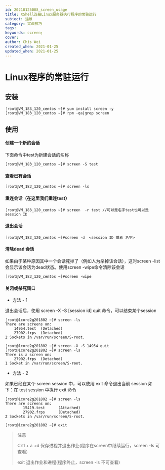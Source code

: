 ```yaml
---
id: 20210125008_screen_usage
title: XShell连接Linux服务器执行程序的常驻运行
subject: 运维
category: 实战技巧
tags: 
keywords: screen;
cover: 
author: Chis Wei
created_when: 2021-01-25
updated_when: 2021-01-25
---
```


# Linux程序的常驻运行

## 安装

```
[root@VM_183_120_centos ~]# yum install screen -y 
[root@VM_183_120_centos ~]# rpm -qa|grep screen
```

## 使用

#### 创建一个新的会话

下面命令中test为新建会话的名称

```
[root@VM_183_120_centos ~]# screen -S test
```

#### 查看已有会话

```
[root@VM_183_120_centos ~]# screen -ls
```

#### 重连会话（在这里我们重连test）

```
[root@VM_183_120_centos ~]# screen  -r test //可以是名字test也可以是session ID
```

#### 退出会话

```
[root@VM_183_120_centos ~]#screen -d  <session ID 或者 名字>
```

#### 清除dead 会话

如果由于某种原因其中一个会话死掉了（例如人为杀掉该会话），这时screen -list会显示该会话为dead状态。使用screen -wipe命令清除该会话

```
[root@VM_183_120_centos ~]#screen -wipe
```

#### 关闭或杀死窗口

- 方法 - 1

退出会话后，使用 screen -X -S [session id] quit 命令，可以结束某个session

```
[root@1core2g201802 ~]# screen -ls
There are screens on:
	14954.test	(Detached)
	27902.frps	(Detached)
2 Sockets in /var/run/screen/S-root.

[root@1core2g201802 ~]# screen -X -S 14954 quit
[root@1core2g201802 ~]# screen -ls
There is a screen on:
	27902.frps	(Detached)
1 Socket in /var/run/screen/S-root.
```

- 方法 - 2

如果已经在某个 screen session 中，可以使用 exit 命令退出当前 session
如下：在 test session 中执行 exit 命令

```
[root@1core2g201802 ~]# screen -ls
There are screens on:
        15419.test      (Attached)
        27902.frps      (Detached)
2 Sockets in /var/run/screen/S-root.

[root@1core2g201802 ~]# exit
```

> 注意
>
> Crtl + a +d     保存进程并退出作业(程序在screen中继续运行，screen -ls 可查看)
>
> exit            退出作业和进程(程序终止，screen -ls 不可查看)
